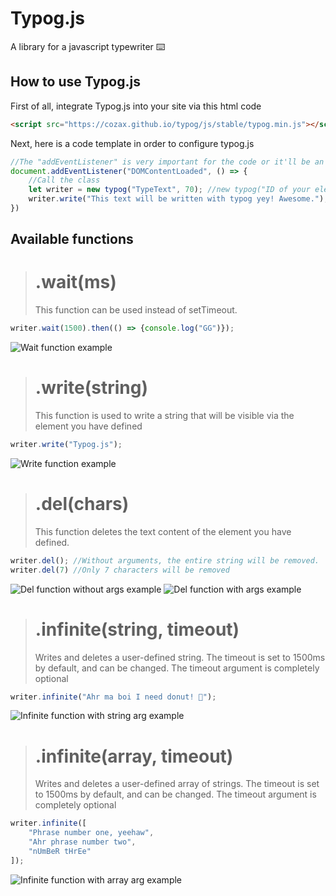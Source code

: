 # Typog.js
A library for a javascript typewriter ⌨️


## How to use Typog.js
First of all, integrate Typog.js into your site via this html code
```html
<script src="https://cozax.github.io/typog/js/stable/typog.min.js"></script>
```
Next, here is a code template in order to configure typog.js
```js
//The "addEventListener" is very important for the code or it'll be an error
document.addEventListener("DOMContentLoaded", () => {
	//Call the class
	let writer = new typog("TypeText", 70); //new typog("ID of your element", typingSpeed)
	writer.write("This text will be written with typog yey! Awesome."); //There are other functions
})
```

## Available functions

> # .wait(ms)
> This function can be used instead of setTimeout.
```js 
writer.wait(1500).then(() => {console.log("GG")});
```
 ![Wait function example](https://media.discordapp.net/attachments/709086749082779648/712309215120850984/waitms.gif)


> # .write(string)
> This function is used to write a string that will be visible via the element you have defined
```js 
writer.write("Typog.js");
```
 ![Write function example](https://media.discordapp.net/attachments/709086749082779648/712095455860752464/write.gif)



> # .del(chars)
> This function deletes the text content of the element you have defined.
```js 
writer.del(); //Without arguments, the entire string will be removed.
writer.del(7) //Only 7 characters will be removed
```
![Del function without args example](https://media.discordapp.net/attachments/709086749082779648/712097352948645980/del.gif)
![Del function with args example](https://media.discordapp.net/attachments/709086749082779648/712310183409221722/delnum.gif)


> # .infinite(string, timeout)
> Writes and deletes a user-defined string. The timeout is set to 1500ms by default, and can be changed. The timeout argument is completely optional 
```js
writer.infinite("Ahr ma boi I need donut! 🍩");
```
![Infinite function with string arg example](https://media.discordapp.net/attachments/709086749082779648/712098913720467486/infinitestring.gif)



> # .infinite(array, timeout)
> Writes and deletes a user-defined array of strings. The timeout is set to 1500ms by default, and can be changed. The timeout argument is completely optional 
```js
writer.infinite([
	"Phrase number one, yeehaw",
	"Ahr phrase number two",
	"nUmBeR tHrEe"
]);
```
![Infinite function with array arg example](https://media.discordapp.net/attachments/709086749082779648/712100266689691729/infinitearray.gif)
